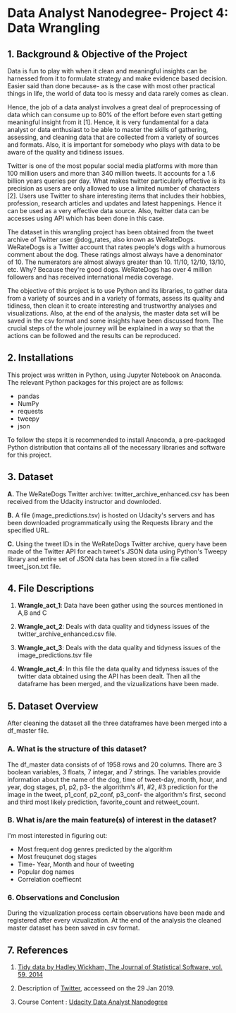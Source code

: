 # Data Analyst Nanodegree- Project 4:  Data Wrangling

## 1. Background & Objective of the Project

Data is fun to play with when it clean and meaningful insights can be harnessed from it to formulate strategy and make evidence based decision. Easier said than done because- as is the case with most other practical things in life, the world of data too is messy and data rarely comes as clean.

Hence, the job of a data analyst involves a great deal of preprocessing of data which can consume up to 80% of the effort before even start getting meaningful insight from it [1]. Hence, it is very fundamental for a data analyst or data enthusiast to be able to master the skills of gathering, assessing, and cleaning data that are collected from a variety of sources and formats. Also, it is important for somebody who plays with data to be aware of the quality and tidiness issues.

Twitter is one of the most popular social media platforms with more than 100 million users and more than 340 million tweets. It accounts for a 1.6 billion years queries per day. What makes twitter particularly effective is its precision as users are only allowed to use a limited number of characters [2]. Users use Twitter to share interesting items that includes their hobbies, profession, research articles and updates and latest happenings. Hence it can be used as a very effective data source. Also, twitter data can be accesses using API which has been done in this case.

The dataset in this wrangling project has been obtained from the tweet archive of Twitter user @dog_rates, also known as WeRateDogs. WeRateDogs is a Twitter account that rates people's dogs with a humorous comment about the dog. These ratings almost always have a denominator of 10. The numerators are almost always greater than 10. 11/10, 12/10, 13/10, etc. Why? Because they're good dogs. WeRateDogs has over 4 million followers and has received international media coverage.

The objective of this project is to use Python and its libraries, to gather data from a variety of sources and in a variety of formats, assess its quality and tidiness, then clean it to create interesting and trustworthy analyses and visualizations. Also, at the end of the analysis, the master data set will be saved in the csv format and some insights have been discussed from. The crucial steps of the whole journey will be explained in a way so that the actions can be followed and the results can be reproduced.




## 2. Installations

This project was written in Python, using Jupyter Notebook on Anaconda. The relevant Python packages for this project are as follows:

* pandas
* NumPy
* requests
* tweepy
* json

To follow the steps it is recommended to install Anaconda, a pre-packaged Python distribution that contains all of the necessary libraries and software for this project.



## 3. Dataset


**A.**  The WeRateDogs Twitter archive: twitter_archive_enhanced.csv has been received from the Udacity instructor and downloded.

**B.**  A file (image_predictions.tsv) is hosted on Udacity's servers and has been downloaded programmatically using the Requests library and the specified URL.

**C.**  Using the tweet IDs in the WeRateDogs Twitter archive, query have been made of the Twitter API for each tweet's JSON data using Python's Tweepy library and entire set of JSON data has been stored in a file called tweet_json.txt file.





## 4. File Descriptions

1.  **Wrangle_act_1**: Data have been gather using the sources mentioned in A,B and C

2.  **Wrangle_act_2**: Deals with data quality and tidyness issues of the twitter_archive_enhanced.csv file.

3.  **Wrangle_act_3**: Deals with the data quality and tidyness issues of the image_predictions.tsv file

4.  **Wrangle_act_4**: In this file the data quality and tidyness issues of the twitter data obtained using the API has been dealt. Then all the dataframe has been merged, and the vizualizations have been made.



## 5. Dataset Overview

After cleaning the dataset all the three dataframes have been merged into a df_master file.

### A. What is the structure of this dataset?

The df_master data consists of of 1958 rows and 20 columns. There are 3 boolean variables, 3 floats, 7 integar, and 7 strings. The variables provide information about the name of the dog, time of tweet-day, month, hour, and year, dog stages, p1, p2, p3- the algorithm's #1, #2, #3 prediction for the image in the tweet, p1_conf, p2_conf, p3_conf- the algorithm's first, second and third most likely prediction, favorite_count and retweet_count.

### B. What is/are the main feature(s) of interest in the dataset?

I'm most interested in figuring out:

* Most frequent dog genres predicted by the algorithm
* Most freuqunet dog stages
* Time- Year, Month and hour of tweeting
* Popular dog names
* Correlation coeffiecnt


### 6. Observations and Conclusion
During the vizualization process certain observations have been made and registered after every vizualization. At the end of the analysis the cleaned master dataset has been saved in csv format.


## 7. References

1. [Tidy data by Hadley Wickham, The Journal of Statistical Software, vol. 59, 2014](https://www.jstatsoft.org/article/view/v059i10/v59i10.pdf)

2. Description of [Twitter](https://en.wikipedia.org/wiki/Twitter), accesseed on the 29 Jan 2019.

2. Course Content : [Udacity Data Analyst Nanodegree](https://eu.udacity.com/course/data-analyst-nanodegree--nd002)
